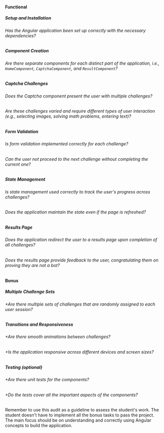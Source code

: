 #### Functional

##### Setup and Installation

###### Has the Angular application been set up correctly with the necessary dependencies?

##### Component Creation

###### Are there separate components for each distinct part of the application, i.e., `HomeComponent`, `CaptchaComponent`, and `ResultComponent`?

##### Captcha Challenges

###### Does the Captcha component present the user with multiple challenges?

###### Are these challenges varied and require different types of user interaction (e.g., selecting images, solving math problems, entering text)?

##### Form Validation

###### Is form validation implemented correctly for each challenge?

###### Can the user not proceed to the next challenge without completing the current one?

##### State Management

###### Is state management used correctly to track the user's progress across challenges?

###### Does the application maintain the state even if the page is refreshed?

##### Results Page

###### Does the application redirect the user to a results page upon completion of all challenges?

###### Does the results page provide feedback to the user, congratulating them on proving they are not a bot?

#### Bonus

##### Multiple Challenge Sets

###### +Are there multiple sets of challenges that are randomly assigned to each user session?

##### Transitions and Responsiveness

###### +Are there smooth animations between challenges?

###### +Is the application responsive across different devices and screen sizes?

##### Testing (optional)

###### +Are there unit tests for the components?

###### +Do the tests cover all the important aspects of the components?

Remember to use this audit as a guideline to assess the student's work. The student doesn't have to implement all the bonus tasks to pass the project. The main focus should be on understanding and correctly using Angular concepts to build the application.
